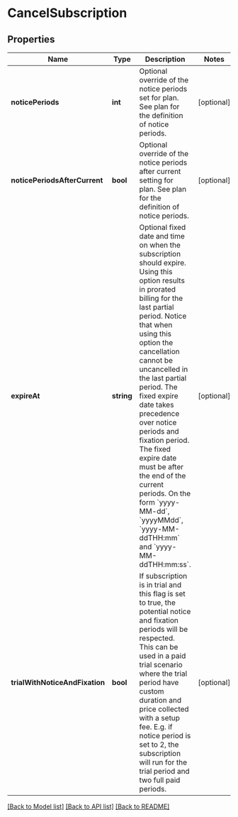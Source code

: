 # CancelSubscription

## Properties
Name | Type | Description | Notes
------------ | ------------- | ------------- | -------------
**noticePeriods** | **int** | Optional override of the notice periods set for plan. See plan for the definition of notice periods. | [optional] 
**noticePeriodsAfterCurrent** | **bool** | Optional override of the notice periods after current setting for plan. See plan for the definition of notice periods. | [optional] 
**expireAt** | **string** | Optional fixed date and time on when the subscription should expire. Using this option results in prorated billing for the last partial period. Notice that when using this option the cancellation cannot be uncancelled in the last partial period. The fixed expire date takes precedence over notice periods and fixation period. The fixed expire date must be after the end of the current periods. On the form &#x60;yyyy-MM-dd&#x60;, &#x60;yyyyMMdd&#x60;, &#x60;yyyy-MM-ddTHH:mm&#x60; and &#x60;yyyy-MM-ddTHH:mm:ss&#x60;. | [optional] 
**trialWithNoticeAndFixation** | **bool** | If subscription is in trial and this flag is set to true, the potential notice and fixation periods will be respected. This can be used in a paid trial scenario where the trial period have custom duration and price collected with a setup fee. E.g. if notice period is set to 2, the subscription will run for the trial period and two full paid periods. | [optional] 

[[Back to Model list]](../../README.md#documentation-for-models) [[Back to API list]](../../README.md#documentation-for-api-endpoints) [[Back to README]](../../README.md)

